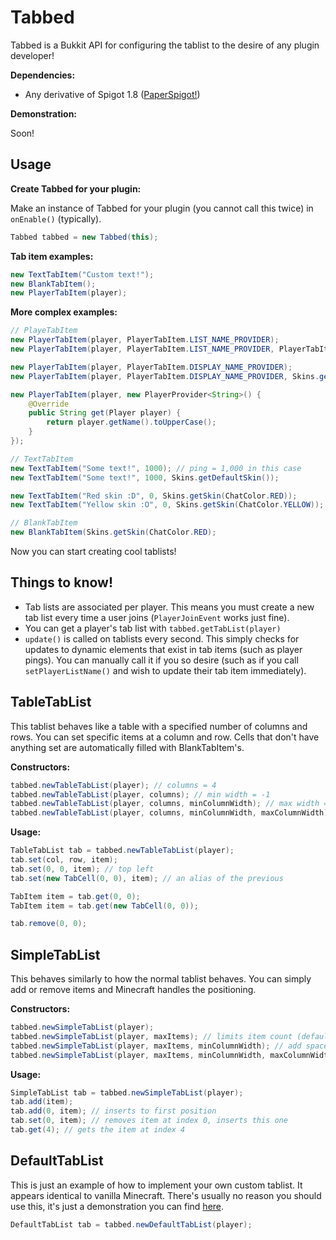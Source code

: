 # Tabbed

Tabbed is a Bukkit API for configuring the tablist to the desire of any plugin developer!

**Dependencies:**
* Any derivative of Spigot 1.8 ([PaperSpigot!](https://tcpr.ca/downloads/paperspigot))

**Demonstration:**

Soon!

## Usage
**Create Tabbed for your plugin:**

Make an instance of Tabbed for your plugin (you cannot call this twice) in `onEnable()` (typically).

```java
Tabbed tabbed = new Tabbed(this);
```

**Tab item examples:**


```java
new TextTabItem("Custom text!");
new BlankTabItem();
new PlayerTabItem(player);
```

**More complex examples:**

```java
// PlayeTabItem
new PlayerTabItem(player, PlayerTabItem.LIST_NAME_PROVIDER);
new PlayerTabItem(player, PlayerTabItem.LIST_NAME_PROVIDER, PlayerTabItem.SKIN_PROVIDER);

new PlayerTabItem(player, PlayerTabItem.DISPLAY_NAME_PROVIDER);
new PlayerTabItem(player, PlayerTabItem.DISPLAY_NAME_PROVIDER, Skins.getSkin(ChatColor.RED));

new PlayerTabItem(player, new PlayerProvider<String>() {
    @Override
    public String get(Player player) {
        return player.getName().toUpperCase();
    }
});

// TextTabItem
new TextTabItem("Some text!", 1000); // ping = 1,000 in this case
new TextTabItem("Some text!", 1000, Skins.getDefaultSkin());

new TextTabItem("Red skin :D", 0, Skins.getSkin(ChatColor.RED));
new TextTabItem("Yellow skin :O", 0, Skins.getSkin(ChatColor.YELLOW));

// BlankTabItem
new BlankTabItem(Skins.getSkin(ChatColor.RED);
```

Now you can start creating cool tablists!

## Things to know!

* Tab lists are associated per player. This means you must create a new tab list every time a user joins (`PlayerJoinEvent` works just fine).
* You can get a player's tab list with `tabbed.getTabList(player)`
* `update()` is called on tablists every second. This simply checks for updates to dynamic elements that exist in tab items (such as player pings). You can manually call it if you so desire (such as if you call `setPlayerListName()` and wish to update their tab item
immediately).

## TableTabList

This tablist behaves like a table with a specified number of columns and rows. You can set specific items at a column and row. Cells
that don't have anything set are automatically filled with BlankTabItem's.

**Constructors:**

```java
tabbed.newTableTabList(player); // columns = 4
tabbed.newTableTabList(player, columns); // min width = -1
tabbed.newTableTabList(player, columns, minColumnWidth); // max width = -1
tabbed.newTableTabList(player, columns, minColumnWidth, maxColumnWidth);
```

**Usage:**

```java
TableTabList tab = tabbed.newTableTabList(player);
tab.set(col, row, item);
tab.set(0, 0, item); // top left
tab.set(new TabCell(0, 0), item); // an alias of the previous

TabItem item = tab.get(0, 0);
TabItem item = tab.get(new TabCell(0, 0));

tab.remove(0, 0);
```

## SimpleTabList

This behaves similarly to how the normal tablist behaves. You can simply add or remove items and Minecraft handles the positioning.

**Constructors:**

```java
tabbed.newSimpleTabList(player);
tabbed.newSimpleTabList(player, maxItems); // limits item count (default is MC maximum, aka 80 or 4x20)
tabbed.newSimpleTabList(player, maxItems, minColumnWidth); // add spaces to items until min width
tabbed.newSimpleTabList(player, maxItems, minColumnWidth, maxColumnWidth); // remove characters until max width
```

**Usage:**

```java
SimpleTabList tab = tabbed.newSimpleTabList(player);
tab.add(item);
tab.add(0, item); // inserts to first position
tab.set(0, item); // removes item at index 0, inserts this one
tab.get(4); // gets the item at index 4
```


## DefaultTabList

This is just an example of how to implement your own custom tablist. It appears identical to vanilla Minecraft. There's usually no reason you should use this, it's just a demonstration you can find [here](https://github.com/thekeenant/Tabbed/blob/master/src/main/java/com/keenant/tabbed/tablist/DefaultTabList.java).

```java
DefaultTabList tab = tabbed.newDefaultTabList(player);
```
